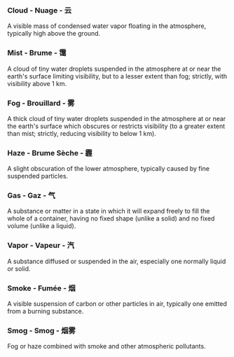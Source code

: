 ### Cloud - Nuage - 云
A visible mass of condensed water vapor floating in the atmosphere, typically high above the ground.

### Mist - Brume - 霭
A cloud of tiny water droplets suspended in the atmosphere at or near the earth's surface limiting visibility, but to a lesser extent than fog; strictly, with visibility above 1 km.

### Fog - Brouillard - 雾
A thick cloud of tiny water droplets suspended in the atmosphere at or near the earth's surface which obscures or restricts visibility (to a greater extent than mist; strictly, reducing visibility to below 1 km).

### Haze - Brume Sèche - 霾
A slight obscuration of the lower atmosphere, typically caused by fine suspended particles.

### Gas - Gaz - 气
A substance or matter in a state in which it will expand freely to fill the whole of a container, having no fixed shape (unlike a solid) and no fixed volume (unlike a liquid).

### Vapor - Vapeur - 汽
A substance diffused or suspended in the air, especially one normally liquid or solid.

### Smoke - Fumée - 烟
A visible suspension of carbon or other particles in air, typically one emitted from a burning substance.

### Smog - Smog - 烟雾
Fog or haze combined with smoke and other atmospheric pollutants.
